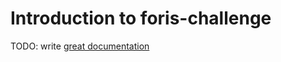 # Introduction to foris-challenge

TODO: write [great documentation](http://jacobian.org/writing/great-documentation/what-to-write/)
